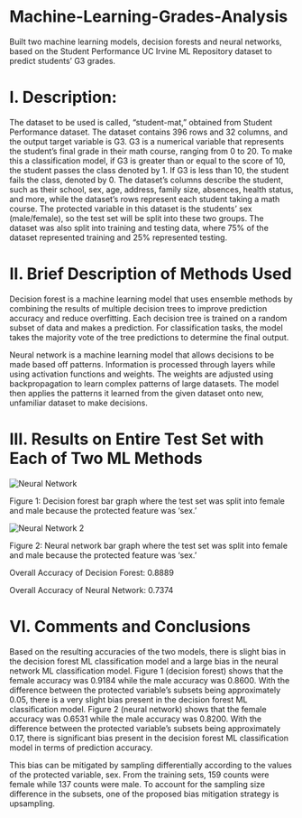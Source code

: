 # Machine-Learning-Grades-Analysis
 Built two machine learning models, decision forests and neural  networks, based on the Student Performance UC Irvine ML Repository dataset to predict students’ G3 grades. 
# I. Description: 
 The dataset to be used is called, “student-mat,” obtained from Student 
 Performance dataset. The dataset contains 396 rows and 32 columns, and the output 
 target variable is G3. G3 is a numerical variable that represents the student’s final grade 
 in their math course, ranging from 0 to 20. To make this a classification model, if G3 is 
 greater than or equal to the score of 10, the student passes the class denoted by 1. If 
 G3 is less than 10, the student fails the class, denoted by 0. The dataset’s columns 
 describe the student, such as their school, sex, age, address, family size, absences, 
 health status, and more, while the dataset’s rows represent each student taking a math 
 course. The protected variable in this dataset is the students’ sex (male/female), so the 
 test set will be split into these two groups. The dataset was also split into training and 
 testing data, where 75% of the dataset represented training and 25% represented 
 testing.

# II. Brief Description of Methods Used 
 Decision forest is a machine learning model that uses ensemble methods by 
 combining the results of multiple decision trees to improve prediction accuracy and 
 reduce overfitting. Each decision tree is trained on a random subset of data and makes 
 a prediction. For classification tasks, the model takes the majority vote of the tree 
 predictions to determine the final output.  
 
 Neural network is a machine learning model that allows decisions to be made based 
 off patterns. Information is processed through layers while using activation functions 
 and weights. The weights are adjusted using backpropagation to learn complex patterns 
 of large datasets. The model then applies the patterns it learned from the given dataset 
 onto new, unfamiliar dataset to make decisions. 

# III. Results on Entire Test Set with Each of Two ML Methods 
 ![Neural Network](https://github.com/user-attachments/assets/613d4b01-279c-4fd5-a8da-2cf18908039e)

 Figure 1: Decision forest bar graph where the test set was split into female and male 
 because the protected feature was ‘sex.’ 
 
 ![Neural Network 2](https://github.com/user-attachments/assets/57c7b740-1151-46c1-8048-ba61b9692824)
 
 Figure 2: Neural network bar graph where the test set was split into female and male 
 because the protected feature was ‘sex.’ 

 Overall Accuracy of Decision Forest: 0.8889
 
 Overall Accuracy of Neural Network: 0.7374 
 
# VI. Comments and Conclusions 
 Based on the resulting accuracies of the two models, there is slight bias in the decision 
 forest ML classification model and a large bias in the neural network ML classification 
 model. Figure 1 (decision forest) shows that the female accuracy was 0.9184 while the 
 male accuracy was 0.8600. With the difference between the protected variable’s 
 subsets being approximately 0.05, there is a very slight bias present in the decision 
 forest ML classification model. Figure 2 (neural network) shows that the female 
 accuracy was 0.6531 while the male accuracy was 0.8200. With the difference between 
 the protected variable’s subsets being approximately 0.17, there is significant bias 
 present in the decision forest ML classification model in terms of prediction accuracy. 

 This bias can be mitigated by sampling differentially according to the values of the 
 protected variable, sex. From the training sets, 159 counts were female while 137 
 counts were male. To account for the sampling size difference in the subsets, one of the 
 proposed bias mitigation strategy is upsampling. 
